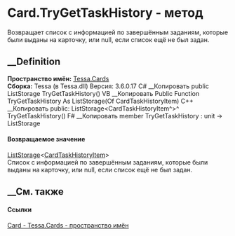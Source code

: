 # Card.TryGetTaskHistory - метод
Возвращает список с информацией по завершённым заданиям, которые были выданы
на карточку, или null, если список ещё не был задан.
## __Definition
 **Пространство имён:** [Tessa.Cards](N_Tessa_Cards.htm)  
 **Сборка:** Tessa (в Tessa.dll) Версия: 3.6.0.17
C# __Копировать
     public ListStorage<CardTaskHistoryItem> TryGetTaskHistory()
VB __Копировать
     Public Function TryGetTaskHistory As ListStorage(Of CardTaskHistoryItem)
C++ __Копировать
     public:
    ListStorage<CardTaskHistoryItem^>^ TryGetTaskHistory()
F# __Копировать
     member TryGetTaskHistory : unit -> ListStorage<CardTaskHistoryItem> 
#### Возвращаемое значение
[ListStorage](T_Tessa_Platform_Storage_ListStorage_1.htm)<[CardTaskHistoryItem](T_Tessa_Cards_CardTaskHistoryItem.htm)>  
Список с информацией по завершённым заданиям, которые были выданы на карточку,
или null, если список ещё не был задан.
## __См. также
#### Ссылки
[Card - ](T_Tessa_Cards_Card.htm)
[Tessa.Cards - пространство имён](N_Tessa_Cards.htm)
